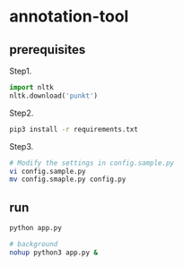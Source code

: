 # annotation-tool


## prerequisites
Step1. 
```python
import nltk
nltk.download('punkt')
```

Step2.
```bash
pip3 install -r requirements.txt
```

Step3.
```bash
# Modify the settings in config.sample.py
vi config.sample.py
mv config.smaple.py config.py
```

## run
```bash
python app.py
```

```bash
# background
nohup python3 app.py &
```